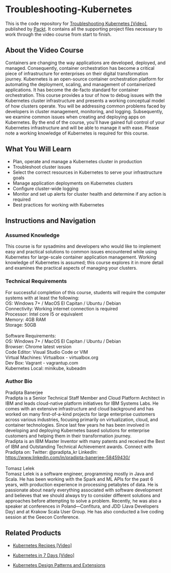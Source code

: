 # Troubleshooting-Kubernetes

This is the code repository for [Troubleshooting Kubernetes [Video]](https://www.packtpub.com/cloud-networking/troubleshooting-kubernetes-video), published by [Packt](https://www.packtpub.com/?utm_source=github). It contains all the supporting project files necessary to work through the video course from start to finish.

## About the Video Course
Containers are changing the way applications are developed, deployed, and managed. Consequently, container orchestration has become a critical piece of infrastructure for enterprises on their digital transformation journey. Kubernetes is an open-source container orchestration platform for automating the deployment, scaling, and management of containerized applications. It has become the de-facto standard for container orchestration.
This course provides a tour of how to debug issues with the Kubernetes cluster infrastructure and presents a working conceptual model of how clusters operate. You will be addressing common problems faced by developers in cluster management, monitoring, and logging. Subsequently, we examine common issues when creating and deploying apps on Kubernetes.
By the end of the course, you'll have gained full control of your Kubernetes infrastructure and will be able to manage it with ease.
Please note a working knowledge of Kubernetes is required for this course.


<H2>What You Will Learn</H2>
<DIV class=book-info-will-learn-text>
<UL>
<LI>Plan, operate and manage a Kubernetes cluster in production
<LI>Troubleshoot cluster issues
<LI>Select the correct resources in Kubernetes to serve your infrastructure goals
<LI>Manage application deployments on Kubernetes clusters
<LI>Configure cluster-wide logging
<LI>Monitor and set up alerts for cluster health and determine if any action is required
<LI>Best practices for working with Kubernetes
</LI></UL></DIV>

## Instructions and Navigation
### Assumed Knowledge
This course is for sysadmins and developers who would like to implement easy and practical solutions to common issues encountered while using Kubernetes for large-scale container application management. Working knowledge of Kubernetes is assumed; this course explores it in more detail and examines the practical aspects of managing your clusters.	

### Technical Requirements
For successful completion of this course, students will require the computer systems with at least the following:<br/>
OS: Windows 7+ / MacOS El Capitan / Ubuntu / Debian <br/>
Connectivity: Working internet connection is required <br/>
Processor: Intel core I5 or equivalent<br/>
Memory: 4GB RAM<br/>
Storage: 50GB<br/><br/>
Software Requirements:<br/>
OS: Windows 7+ / MacOS El Capitan / Ubuntu / Debian<br/>
Browser: Chrome latest version<br/>
Code Editor: Visual Studio Code or VIM<br/>
Virtual Machines: Virtualbox - virtualbox.org<br/>
Dev Box: Vagrant - vagrantup.com<br/>
Kubernetes Local: minikube, kubeadm<br/>

### Author Bio
Pradipta Banerjee<br/>
Pradipta is a Senior Technical Staff Member and Cloud Platform Architect in IBM and leads cloud-native platform initiatives for IBM Systems Labs. He comes with an extensive infrastructure and cloud background and has worked on many first-of-a-kind projects for large enterprise customers across various industries, focusing primarily on virtualization, cloud, and container technologies. Since last few years he has been involved in developing and deploying Kubernetes based solutions for enterprise customers and helping them in their transformation journey.<br/>
Pradipta is an IBM Master Inventor with many patents and received the Best of IBM and Outstanding Technical Achievement awards. Connect with Pradipta on: Twitter: @pradipta_kr LinkedIn: https://www.linkedin.com/in/pradipta-banerjee-58459430/<br/><br/>
Tomasz Lelek<br>
Tomasz Lelek is a software engineer, programming mostly in Java and Scala. He has been working with the Spark and ML APIs for the past 6 years, with production experience in processing petabytes of data. He is passionate about nearly everything associated with software development and believes that we should always try to consider different solutions and approaches before attempting to solve a problem. Recently, he was also a speaker at conferences in Poland—Confitura, and JDD (Java Developers Day) and at Krakow Scala User Group. He has also conducted a live coding session at the Geecon Conference.<br/>





## Related Products
* [Kubernetes Recipes [Video]](https://www.packtpub.com/networking-and-servers/kubernetes-recipes-video)

* [Kubernetes in 7 Days [Video]](https://www.packtpub.com/virtualization-and-cloud/kubernetes-7-days-video)

* [Kubernetes Design Patterns and Extensions](https://www.packtpub.com/virtualization-and-cloud/kubernetes-design-patterns-and-extensions)
